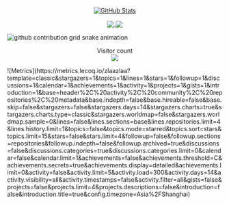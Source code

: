 <p align="center">
  <a href="https://github.com/zlaazlaa">
  <img src="https://github-readme-stats.vercel.app/api?username=zlaazlaa&show_icons=true&count_private=true&theme=default" alt="GitHub Stats" />
  </a>
</p>

<p align="center">
  <a href="https://github.com/zlaazlaa/LRU-cache-implement">
    <img align="center" src="https://github-readme-stats.vercel.app/api/pin/?username=zlaazlaa&repo=LRU-cache-implement&layout=compact&theme=default" />
  </a>
  <a href="https://github.com/zlaazlaa/DWA-">
    <img align="center" src="https://github-readme-stats.vercel.app/api/pin/?username=zlaazlaa&repo=DWA-&layout=compact&theme=default" />
  </a>
</p>

<picture>
  <source media="(prefers-color-scheme: dark)" srcset="https://content.zlaaa.top/zlaazlaa/zlaazlaa/output/github-contribution-grid-snake-dark.svg">
  <source media="(prefers-color-scheme: light)" srcset="https://content.zlaaa.top/zlaazlaa/zlaazlaa/output/github-contribution-grid-snake.svg">
  <img alt="github contribution grid snake animation" src="https://content.zlaaa.top/platane/platane/output/github-contribution-grid-snake.svg">
</picture>
<p align="center"> 
  Visitor count<br>
  <img src="https://profile-counter.glitch.me/zlaazlaa/count.svg" />
</p>
![Metrics](https://metrics.lecoq.io/zlaazlaa?template=classic&stargazers=1&topics=1&lines=1&stars=1&followup=1&discussions=1&calendar=1&achievements=1&activity=1&projects=1&gists=1&introduction=1&base=header%2C%20activity%2C%20community%2C%20repositories%2C%20metadata&base.indepth=false&base.hireable=false&base.skip=false&stargazers=false&stargazers.days=14&stargazers.charts=true&stargazers.charts.type=classic&stargazers.worldmap=false&stargazers.worldmap.sample=0&lines=false&lines.sections=base&lines.repositories.limit=4&lines.history.limit=1&topics=false&topics.mode=starred&topics.sort=stars&topics.limit=15&stars=false&stars.limit=4&followup=false&followup.sections=repositories&followup.indepth=false&followup.archived=true&discussions=false&discussions.categories=true&discussions.categories.limit=0&calendar=false&calendar.limit=1&achievements=false&achievements.threshold=C&achievements.secrets=true&achievements.display=detailed&achievements.limit=0&activity=false&activity.limit=5&activity.load=300&activity.days=14&activity.visibility=all&activity.timestamps=false&activity.filter=all&gists=false&projects=false&projects.limit=4&projects.descriptions=false&introduction=false&introduction.title=true&config.timezone=Asia%2FShanghai)
